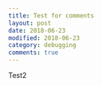```yaml
---
title: Test for comments
layout: post
date: 2018-06-23
modified: 2018-06-23
category: debugging
comments: true
---
```


Test2

